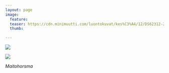 ```yaml
---
layout: page
image:
  feature:
  teaser: https://cdn.minimuutti.com/luontokuvat/kes%C3%A4/12/DS62312-245px.jpg
  thumb:

---
```


![](https://cdn.minimuutti.com/luontokuvat/kes%C3%A4/12/DS62314-800px.jpg)

![](https://cdn.minimuutti.com/luontokuvat/kes%C3%A4/12/DS62312-800px.jpg)

*Maitohorsma*